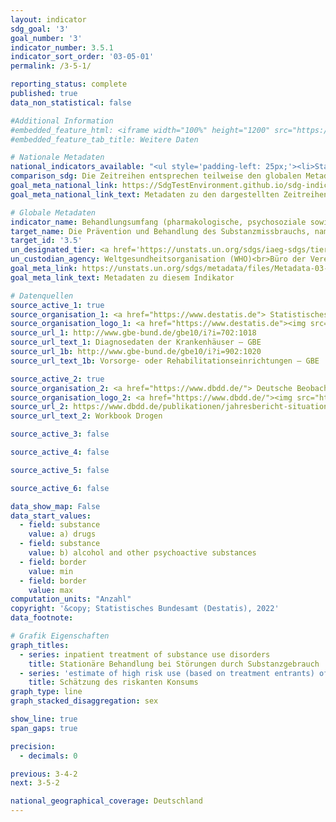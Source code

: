 ```yaml
---
layout: indicator    
sdg_goal: '3'    
goal_number: '3'    
indicator_number: 3.5.1    
indicator_sort_order: '03-05-01'    
permalink: /3-5-1/    

reporting_status: complete    
published: true    
data_non_statistical: false

#Additional Information
#embedded_feature_html: <iframe width="100%" height="1200" src="https://sdgtestenvironment.github.io/sdg-indicators/public/AddInfos/de/3.5.1.pdf" frameborder="0" allowFullScreen="true"></iframe>
#embedded_feature_tab_title: Weitere Daten    

# Nationale Metadaten    
national_indicators_available: "<ul style='padding-left: 25px;'><li>Stationäre Behandlung bei Störungen durch Substanzgebrauch</li> <li> Schätzung des riskanten Konsums (auf Basis von Zugängen zu Behandlung) der Substanzen Opioide, Kokain und anderer Stimulanzien im Alter von 15 bis unter 65 Jahren</li></ul>"    
comparison_sdg: Die Zeitreihen entsprechen teilweise den globalen Metadaten.    
goal_meta_national_link: https://SdgTestEnvironment.github.io/sdg-indicators/public/MetaDe/3.5.1.pdf    
goal_meta_national_link_text: Metadaten zu den dargestellten Zeitreihen    

# Globale Metadaten    
indicator_name: Behandlungsumfang (pharmakologische, psychosoziale sowie Rehabilitations- und Nachsorgeleistungen) bei Störungen durch Substanzgebrauch    
target_name: Die Prävention und Behandlung des Substanzmissbrauchs, namentlich des Suchtstoffmissbrauchs und des schädlichen Gebrauchs von Alkohol, verstärken    
target_id: '3.5'    
un_designated_tier: <a href='https://unstats.un.org/sdgs/iaeg-sdgs/tier-classification/' title='Klicken Sie hier um weitere Informationen zur UN-Tier-Klassifikation zu erhalten.'  target='_blank'>Tier II</a>    
un_custodian_agency: Weltgesundheitsorganisation (WHO)<br>Büro der Vereinten Nationen für Drogen- und Verbrechensbekämpfung (UNODC)    
goal_meta_link: https://unstats.un.org/sdgs/metadata/files/Metadata-03-05-01.pdf    
goal_meta_link_text: Metadaten zu diesem Indikator        

# Datenquellen
source_active_1: true
source_organisation_1: <a href="https://www.destatis.de"> Statistisches Bundesamt (Destatis) </a>
source_organisation_logo_1: <a href="https://www.destatis.de"><img src="https://g205sdgs.github.io/sdg-indicators/public/OrgImgDe/destatis.png" alt="Logo destatis" style="height:60px; width:148px"/></a>
source_url_1: http://www.gbe-bund.de/gbe10/i?i=702:1018
source_url_text_1: Diagnosedaten der Krankenhäuser – GBE
source_url_1b: http://www.gbe-bund.de/gbe10/i?i=902:1020
source_url_text_1b: Vorsorge- oder Rehabilitationseinrichtungen – GBE

source_active_2: true
source_organisation_2: <a href="https://www.dbdd.de/"> Deutsche Beobachtungsstelle für Drogen und Drogensucht (DBDD) </a>
source_organisation_logo_2: <a href="https://www.dbdd.de/"><img src="https://g205sdgs.github.io/sdg-indicators/public/OrgImgDe/dbdd.png" alt="Logo dbdd" style="height:60px; width:148px"/></a>
source_url_2: https://www.dbdd.de/publikationen/jahresbericht-situation-illegaler-drogen-in-deutschland
source_url_text_2: Workbook Drogen

source_active_3: false

source_active_4: false

source_active_5: false

source_active_6: false

data_show_map: False    
data_start_values:
  - field: substance
    value: a) drugs
  - field: substance
    value: b) alcohol and other psychoactive substances  
  - field: border
    value: min
  - field: border
    value: max
computation_units: "Anzahl"    
copyright: '&copy; Statistisches Bundesamt (Destatis), 2022'    
data_footnote:     

# Grafik Eigenschaften
graph_titles:
  - series: inpatient treatment of substance use disorders
    title: Stationäre Behandlung bei Störungen durch Substanzgebrauch
  - series: 'estimate of high risk use (based on treatment entrants) of the substances opioids, cocaine and other stimulants in the age group 15 to under 65 years'
    title: Schätzung des riskanten Konsums    
graph_type: line
graph_stacked_disaggregation: sex    

show_line: true
span_gaps: true

precision:
  - decimals: 0    

previous: 3-4-2    
next: 3-5-2    

national_geographical_coverage: Deutschland    
---
```


<span></span>
